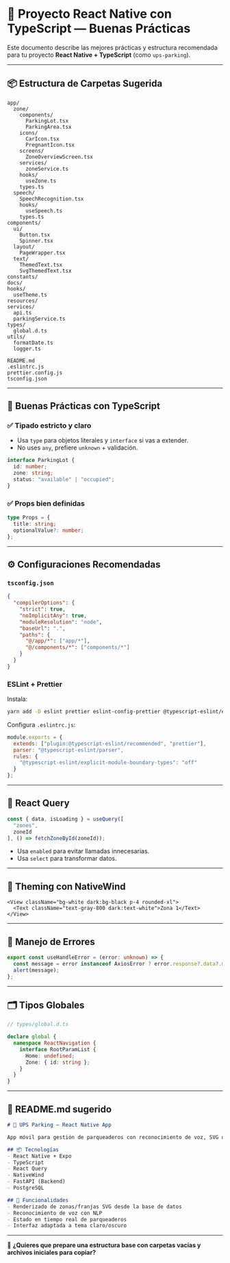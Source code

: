 # 📁 Proyecto React Native con TypeScript — Buenas Prácticas

Este documento describe las mejores prácticas y estructura recomendada para tu proyecto **React Native + TypeScript** (como `ups-parking`).

---

## 📦 Estructura de Carpetas Sugerida

```
app/
  zone/
    components/
      ParkingLot.tsx
      ParkingArea.tsx
    icons/
      CarIcon.tsx
      PregnantIcon.tsx
    screens/
      ZoneOverviewScreen.tsx
    services/
      zoneService.ts
    hooks/
      useZone.ts
    types.ts
  speech/
    SpeechRecognition.tsx
    hooks/
      useSpeech.ts
    types.ts
components/
  ui/
    Button.tsx
    Spinner.tsx
  layout/
    PageWrapper.tsx
  text/
    ThemedText.tsx
    SvgThemedText.tsx
constants/
docs/
hooks/
  useTheme.ts
resources/
services/
  api.ts
  parkingService.ts
types/
  global.d.ts
utils/
  formatDate.ts
  logger.ts

README.md
.eslintrc.js
prettier.config.js
tsconfig.json
```

---

## 🧠 Buenas Prácticas con TypeScript

### ✅ Tipado estricto y claro
- Usa `type` para objetos literales y `interface` si vas a extender.
- No uses `any`, prefiere `unknown` + validación.

```ts
interface ParkingLot {
  id: number;
  zone: string;
  status: "available" | "occupied";
}
```

### ✅ Props bien definidas
```ts
type Props = {
  title: string;
  optionalValue?: number;
};
```

---

## ⚙️ Configuraciones Recomendadas

### `tsconfig.json`
```json
{
  "compilerOptions": {
    "strict": true,
    "noImplicitAny": true,
    "moduleResolution": "node",
    "baseUrl": ".",
    "paths": {
      "@/app/*": ["app/*"],
      "@/components/*": ["components/*"]
    }
  }
}
```

### ESLint + Prettier
Instala:
```bash
yarn add -D eslint prettier eslint-config-prettier @typescript-eslint/eslint-plugin
```
Configura `.eslintrc.js`:
```js
module.exports = {
  extends: ["plugin:@typescript-eslint/recommended", "prettier"],
  parser: "@typescript-eslint/parser",
  rules: {
    "@typescript-eslint/explicit-module-boundary-types": "off"
  }
};
```

---

## 🧩 React Query
```ts
const { data, isLoading } = useQuery([
  "zones",
  zoneId
], () => fetchZoneById(zoneId));
```

- Usa `enabled` para evitar llamadas innecesarias.
- Usa `select` para transformar datos.

---

## 🎨 Theming con NativeWind
```tsx
<View className="bg-white dark:bg-black p-4 rounded-xl">
  <Text className="text-gray-800 dark:text-white">Zona 1</Text>
</View>
```

---

## 🔐 Manejo de Errores
```ts
export const useHandleError = (error: unknown) => {
  const message = error instanceof AxiosError ? error.response?.data?.message : "Error desconocido";
  alert(message);
};
```

---

## 🗂️ Tipos Globales
```ts
// types/global.d.ts

declare global {
  namespace ReactNavigation {
    interface RootParamList {
      Home: undefined;
      Zone: { id: string };
    }
  }
}
```

---

## 📄 README.md sugerido
```md
# 🚗 UPS Parking — React Native App

App móvil para gestión de parqueaderos con reconocimiento de voz, SVG dinámico y actualización en tiempo real.

## 📦 Tecnologías
- React Native + Expo
- TypeScript
- React Query
- NativeWind
- FastAPI (Backend)
- PostgreSQL

## 🧠 Funcionalidades
- Renderizado de zonas/franjas SVG desde la base de datos
- Reconocimiento de voz con NLP
- Estado en tiempo real de parqueaderos
- Interfaz adaptada a tema claro/oscuro
```

---

🚀 **¿Quieres que prepare una estructura base con carpetas vacías y archivos iniciales para copiar?**


